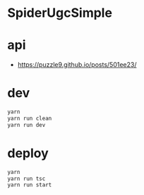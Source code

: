 # SpiderUgcSimple

# api

- <https://puzzle9.github.io/posts/501ee23/>

# dev
```bash
yarn
yarn run clean
yarn run dev
```

# deploy

```bash
yarn
yarn run tsc
yarn run start
```
